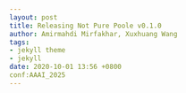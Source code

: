 ```yaml
---
layout: post
title: Releasing Not Pure Poole v0.1.0
author: Amirmahdi Mirfakhar, Xuxhuang Wang
tags:
- jekyll theme
- jekyll
date: 2020-10-01 13:56 +0800
conf:AAAI_2025
---
```

